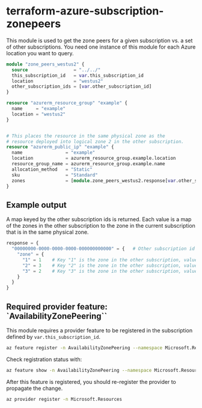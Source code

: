 # terraform-azure-subscription-zonepeers

This module is used to get the zone peers for a given subscription vs. a set of other subscriptions.
You need one instance of this module for each Azure location you want to query.

```terraform
module "zone_peers_westus2" {
  source                 = "../../"
  this_subscription_id   = var.this_subscription_id
  location               = "westus2"
  other_subscription_ids = [var.other_subscription_id]
}

resource "azurerm_resource_group" "example" {
  name     = "example"
  location = "westus2"
}


# This places the resource in the same physical zone as the
# resource deployed into logical zone 2 in the other subscription.
resource "azurerm_public_ip" "example" {
  name                = "example"
  location            = azurerm_resource_group.example.location
  resource_group_name = azurerm_resource_group.example.name
  allocation_method   = "Static"
  sku                 = "Standard"
  zones               = [module.zone_peers_westus2.response[var.other_subscription_id].zone["2"]]
}
```

## Example output

A map keyed by the other subscription ids is returned. Each value is a map of the zones in the other subscription to the zone in the current subscription that is in the same physical zone.

```terraform
response = {
  "00000000-0000-0000-0000-000000000000" = {   # Other subscription id
    "zone" = {
      "1" = 1    # Key "1" is the zone in the other subscription, value `1` is the zone in the current subscription
      "2" = 3    # Key "2" is the zone in the other subscription, value `3` is the zone in the current subscription
      "3" = 2    # Key "3" is the zone in the other subscription, value `2` is the zone in the current subscription
    }
  }
}
```

## Required provider feature: `AvailabilityZonePeering``

This module requires a provider feature to be registered in the subscription defined by `var.this_subscription_id`.

```bash
az feature register -n AvailabilityZonePeering --namespace Microsoft.Resources
```

Check registration status with:

```bash
az feature show -n AvailabilityZonePeering --namespace Microsoft.Resources
```

After this feature is registered, you should re-register the provider to propagate the change.

```bash
az provider register -n Microsoft.Resources
```
